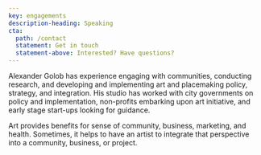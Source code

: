 ```yaml
---
key: engagements
description-heading: Speaking
cta:
  path: /contact
  statement: Get in touch
  statement-above: Interested? Have questions?
---
```


Alexander Golob has experience engaging with communities, conducting research, and developing and implementing art and placemaking policy, strategy, and integration. His studio has worked with city governments on policy and implementation, non-profits embarking upon art initiative, and early stage start-ups looking for guidance.

Art provides benefits for sense of community, business, marketing, and health. Sometimes, it helps to have an artist to integrate that perspective into a community, business, or project.
